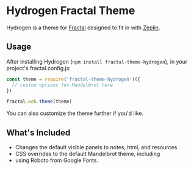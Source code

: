Hydrogen Fractal Theme
======================

Hydrogen is a theme for [Fractal](https://fractal.build) designed to fit in with [Zeplin](https://zeplin.io/).


Usage
-----

After installing Hydrogen (`npm install fractal-theme-hydrogen`), in your project's fractal.config.js:

```js
const theme = require('fractal-theme-hydrogen')({
  // custom options for Mandelbrot here
})

fractal.web.theme(theme)
```

You can also customize the theme further if you'd like.


What's Included
---------------

* Changes the default visible panels to notes, html, and resources
* CSS overrides to the default Mandelbrot theme, including
* using Roboto from Google Fonts.
